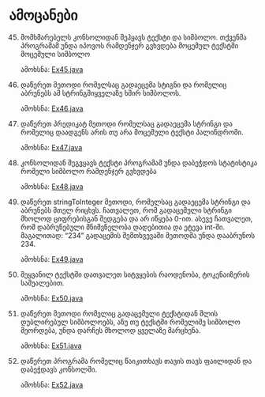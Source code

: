 # ამოცანები

45. მომხმარებელს კონსოლიდან შეჰყავს ტექსტი და სიმბოლო. თქვენმა პროგრამამ უნდა იპოვოს რამდენჯერ გვხვდება მოცემულ ტექსტში მოცემული სიმბოლო

    ამოხსნა: [Ex45.java](Ex45.java)

46. დაწერეთ მეთოდი რომელსაც გადაეცემა სტიგნი და რომელიც აბრუნებს ამ სტრინგშიყველაზე ხშირ სიმბოლოს.

    ამოხსნა: [Ex46.java](Ex46.java)

47. დაწერეთ პრედიკატ მეთოდი რომელსაც გადაეცემა სტრინგი და რომელიც დაადგენს არის თუ არა მოცემული ტექსტი პალინდრომი.

    ამოხსნა: [Ex47.java](Ex47.java)

48. კონსოლიდან შეგვყავს ტექსტი პროგრამამ უნდა დაბეჭდოს სტატისტიკა რომელი სიმბოლო რამდენჯერ გვხვდება

    ამოხსნა: [Ex48.java](Ex48.java)

49. დაწერეთ stringToInteger მეთოდი, რომელსაც გადაეცემა სტრინგი და აბრუნებს მთელ რიცხვს. ჩათვალეთ, რომ გადაცემული სტრინგი მხოლოდ ციფრებისგან შედგება და არ იწყება 0-ით. ასევე ჩათვალეთ, რომ დაბრუნებული მნიშვნელობა დადებითია და ეტევა int-ში. მაგალითად: “234” გადაცემის შემთხვევაში მეთოდმა უნდა დააბრუნოს 234. 

    ამოხსნა: [Ex49.java](Ex49.java)

50. შეყვანილ ტექსტში დათვალეთ სიტვყების რაოდენობა, ტოკენაიზერის საშუალებით.

    ამოხსნა: [Ex50.java](Ex50.java)

51. დაწერეთ მეთოდი რომელიც გადაცემული ტექსტიდან შლის დუბლირებულ სიმბოლოებს, ანუ თუ ტექსტში რომელიმე სიმბოლო მეორდება, უნდა დარჩეს მხოლოდ ყველაზე მარცხენა.

    ამოხსნა: [Ex51.java](Ex51.java)

52. დაწერეთ პროგრამა რომელიც წაიკითხავს თავის თავს ფაილიდან და დაბეჭდავს კონსოლში.

    ამოხსნა: [Ex52.java](Ex52.java)
